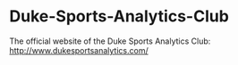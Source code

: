 # Duke-Sports-Analytics-Club
The official website of the Duke Sports Analytics Club: http://www.dukesportsanalytics.com/